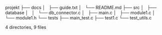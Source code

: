 projekt
├── docs
│   ├── guide.txt
│   └── README.md
├── src
│   ├── database
│   │   └── db_connector.c
│   ├── main.c
│   ├── module1.c
│   └── module1.h
└── tests
    ├── main_test.c
    ├── test1.c
    └── test_utils.c

4 directories, 9 files
